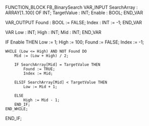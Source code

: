 FUNCTION_BLOCK FB_BinarySearch
VAR_INPUT
    SearchArray : ARRAY[1..100] OF INT;
    TargetValue : INT;
    Enable : BOOL;
END_VAR

VAR_OUTPUT
    Found : BOOL := FALSE;
    Index : INT := -1;
END_VAR

VAR
    Low : INT;
    High : INT;
    Mid : INT;
END_VAR

IF Enable THEN
    Low := 1;
    High := 100;
    Found := FALSE;
    Index := -1;

    WHILE (Low <= High) AND NOT Found DO
        Mid := (Low + High) / 2;

        IF SearchArray[Mid] = TargetValue THEN
            Found := TRUE;
            Index := Mid;

        ELSIF SearchArray[Mid] < TargetValue THEN
            Low := Mid + 1;

        ELSE
            High := Mid - 1;
        END_IF;
    END_WHILE;
END_IF;
